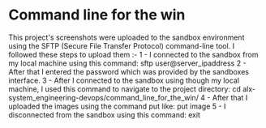 # Command line for the win

This project's screenshots were uploaded to the sandbox environment using the SFTP (Secure File Transfer Protocol) command-line tool. I followed these steps to upload them :-
	1 - I connected to the sandbox from my local machine using this command:
		sftp user@server_ipaddress
	2 - After that I entered the password which was provided by the sandboxes interface.
	3 - After I connected to the sandbox using though my local machine, I used this command to navigate to the project directory:
		cd alx-system_engineering-devops/command_line_for_the_win/
	4 - After that I uploaded the images using the command put like:
		put image
	5 - I disconnected from the sandbox using this command:
		exit
